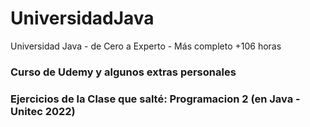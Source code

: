# UniversidadJava
Universidad Java - de Cero a Experto - Más completo +106 horas 
###     Curso de Udemy y algunos extras personales
###     Ejercicios de la Clase que salté: Programacion 2 (en Java - Unitec 2022)
